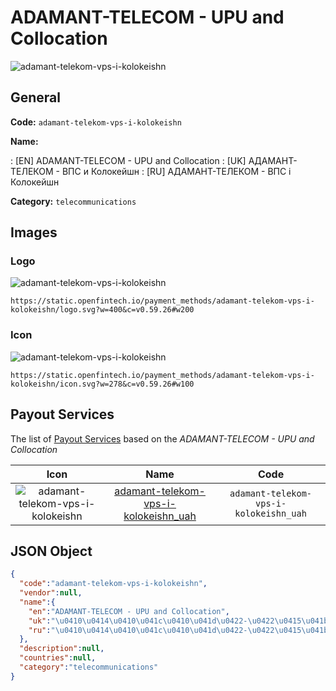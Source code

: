 
# ADAMANT-TELECOM - UPU and Collocation 
![adamant-telekom-vps-i-kolokeishn](https://static.openfintech.io/payment_methods/adamant-telekom-vps-i-kolokeishn/logo.svg?w=400&c=v0.59.26#w200)  

## General 
**Code:** `adamant-telekom-vps-i-kolokeishn` 
 
**Name:** 
 
:	[EN] ADAMANT-TELECOM - UPU and Collocation 
:	[UK] АДАМАНТ-ТЕЛЕКОМ - ВПС и Колокейшн 
:	[RU] АДАМАНТ-ТЕЛЕКОМ - ВПС і Колокейшн 
 
**Category:** `telecommunications` 
 

## Images 

### Logo 
![adamant-telekom-vps-i-kolokeishn](https://static.openfintech.io/payment_methods/adamant-telekom-vps-i-kolokeishn/logo.svg?w=400&c=v0.59.26#w200)  

```
https://static.openfintech.io/payment_methods/adamant-telekom-vps-i-kolokeishn/logo.svg?w=400&c=v0.59.26#w200
```  

### Icon 
![adamant-telekom-vps-i-kolokeishn](https://static.openfintech.io/payment_methods/adamant-telekom-vps-i-kolokeishn/icon.svg?w=278&c=v0.59.26#w100)  

```
https://static.openfintech.io/payment_methods/adamant-telekom-vps-i-kolokeishn/icon.svg?w=278&c=v0.59.26#w100
```  

## Payout Services 
 
The list of [Payout Services](/payout-services/) based on the _ADAMANT-TELECOM - UPU and Collocation_ 

|Icon|Name|Code| 
|:---:|:---:|:---:| 
|![adamant-telekom-vps-i-kolokeishn](https://static.openfintech.io/payout_methods/adamant-telekom-vps-i-kolokeishn/icon.svg?w=278&c=v0.59.26#w40) |[adamant-telekom-vps-i-kolokeishn_uah](/payout-services/adamant-telekom-vps-i-kolokeishn_uah/)|`adamant-telekom-vps-i-kolokeishn_uah`| 
 

## JSON Object 

```json
{
  "code":"adamant-telekom-vps-i-kolokeishn",
  "vendor":null,
  "name":{
    "en":"ADAMANT-TELECOM - UPU and Collocation",
    "uk":"\u0410\u0414\u0410\u041c\u0410\u041d\u0422-\u0422\u0415\u041b\u0415\u041a\u041e\u041c - \u0412\u041f\u0421 \u0438 \u041a\u043e\u043b\u043e\u043a\u0435\u0439\u0448\u043d",
    "ru":"\u0410\u0414\u0410\u041c\u0410\u041d\u0422-\u0422\u0415\u041b\u0415\u041a\u041e\u041c - \u0412\u041f\u0421 \u0456 \u041a\u043e\u043b\u043e\u043a\u0435\u0439\u0448\u043d"
  },
  "description":null,
  "countries":null,
  "category":"telecommunications"
}
```  
